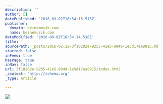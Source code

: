 ```yaml
---
description: ''
author: []
datePublished: '2016-09-02T16:54:15.513Z'
publisher:
  domain: keinemusik.com
  name: keinemusik.com
dateModified: '2016-09-02T16:54:14.516Z'
title: ''
sourcePath: _posts/2016-02-22-3f18282e-9255-41e5-8049-1e5d17ea8915.md
starred: false
inFeed: true
hasPage: true
inNav: false
url: 3f18282e-9255-41e5-8049-1e5d17ea8915/index.html
_context: 'http://schema.org'
_type: Article

---
```

![](http://keinemusik.com/wp-content/uploads/2016/02/2016-03-16-keinemusik-mmw-miami-flyer-fullres.jpg)